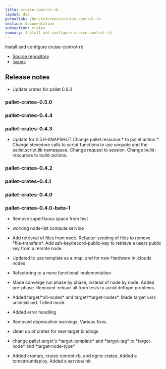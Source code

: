 ```yaml
---
title: cruise-control-rb
layout: doc
permalink: /doc/reference/cruise-control-rb
section: documentation
subsection: crates
summary: Install and configure cruise-control-rb
---
```

Install and configure cruise-control-rb

- [Source repository](https://github.com/pallet/cruise-control-rb-crate "GitHub Repository for crate")
- [Issues](https://github.com/pallet/cruise-control-rb-crate/issues "GitHub Issues for crate")

## Release notes

- Update crates for pallet 0.6.3


### pallet-crates-0.5.0


### pallet-crates-0.4.4


### pallet-crates-0.4.3

- Update for 0.5.0-SNAPSHOT
  Change pallet.resource.\* to pallet.action.\*. Change stevedore calls to
  script functions to use unquote and the pallet.script.lib namespace. 
  Change request to session.  Change build-resources to build-actions.


### pallet-crates-0.4.2


### pallet-crates-0.4.1


### pallet-crates-0.4.0


### pallet-crates-0.4.0-beta-1

- Remove superfluous space from test

- working node-list compute service

- Add retrieval of files from node. Refactor sending of files to remove
  \*file-transfers\*. Add ssh-key/record-public-key to retrieve a users
  public key from a remote node.

- Updated to use template as a map, and for new Hardware in jclouds nodes

- Refactoring to a more functional implementation

- Made converge run phase by phase, instead of node by node.  Added
  pre-phase. Removed :reload-all from tests to avoid deftype problems.

- Added target/\*all-nodes\* and target/\*target-nodes\*.  Made target vars
  uninitialised. Tidied mock.

- Added error handling

- Removed deprecation warnings.  Various fixes.

- clean up of crates for new target bindings

- change pallet.target's \*target-template\* and \*target-tag\* to \*target-node\*
  and \*target-node-type\*

- Added crontab, cruise-control-rb, and nginx crates.  Added a
  tomcat/undeploy. Added a service/init.

